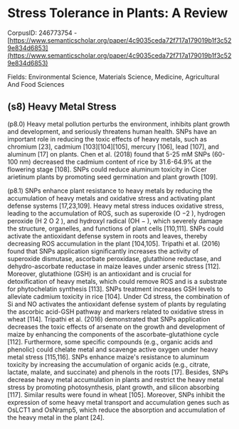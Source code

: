 # Stress Tolerance in Plants: A Review

CorpusID: 246773754 - [https://www.semanticscholar.org/paper/4c9035ceda72f717a179019b1f3c529e834d6853](https://www.semanticscholar.org/paper/4c9035ceda72f717a179019b1f3c529e834d6853)

Fields: Environmental Science, Materials Science, Medicine, Agricultural And Food Sciences

## (s8) Heavy Metal Stress
(p8.0) Heavy metal pollution perturbs the environment, inhibits plant growth and development, and seriously threatens human health. SNPs have an important role in reducing the toxic effects of heavy metals, such as chromium [23], cadmium [103][104][105], mercury [106], lead [107], and aluminum [17] on plants. Chen et al. (2018) found that 5-25 mM SNPs (60-100 nm) decreased the cadmium content of rice by 31.6-64.9% at the flowering stage [108]. SNPs could reduce aluminum toxicity in Cicer arietinum plants by promoting seed germination and plant growth [109].

(p8.1) SNPs enhance plant resistance to heavy metals by reducing the accumulation of heavy metals and oxidative stress and activating plant defense systems [17,23,109]. Heavy metal stress induces oxidative stress, leading to the accumulation of ROS, such as superoxide (O −2 ), hydrogen peroxide (H 2 O 2 ), and hydroxyl radical (OH − ), which severely damage the structure, organelles, and functions of plant cells [110,111]. SNPs could activate the antioxidant defense system in roots and leaves, thereby decreasing ROS accumulation in the plant [104,105]. Tripathi et al. (2016) found that SNPs application significantly increases the activity of superoxide dismutase, ascorbate peroxidase, glutathione reductase, and dehydro-ascorbate reductase in maize leaves under arsenic stress [112]. Moreover, glutathione (GSH) is an antioxidant and is crucial for detoxification of heavy metals, which could remove ROS and is a substrate for phytochelatin synthesis [113]. SNPs treatment increases GSH levels to alleviate cadmium toxicity in rice [104]. Under Cd stress, the combination of Si and NO activates the antioxidant defense system of plants by regulating the ascorbic acid-GSH pathway and markers related to oxidative stress in wheat [114]. Tripathi et al. (2016) demonstrated that SNPs application decreases the toxic effects of arsenate on the growth and development of maize by enhancing the components of the ascorbate-glutathione cycle [112]. Furthermore, some specific compounds (e.g., organic acids and phenolic) could chelate metal and scavenge active oxygen under heavy metal stress [115,116]. SNPs enhance maize's resistance to aluminum toxicity by increasing the accumulation of organic acids (e.g., citrate, lactate, malate, and succinate) and phenols in the roots [17]. Besides, SNPs decrease heavy metal accumulation in plants and restrict the heavy metal stress by promoting photosynthesis, plant growth, and silicon absorbing [117]. Similar results were found in wheat [105]. Moreover, SNPs inhibit the expression of some heavy metal transport and accumulation genes such as OsLCT1 and OsNramp5, which reduce the absorption and accumulation of the heavy metal in the plant [24].
